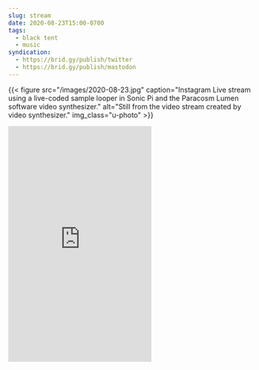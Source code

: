 ```yaml
---
slug: stream
date: 2020-08-23T15:00-0700
tags:
  - black tent
  - music
syndication:
  - https://brid.gy/publish/twitter
  - https://brid.gy/publish/mastodon
---
```


{{< figure src="/images/2020-08-23.jpg" caption="Instagram Live stream using a live-coded sample looper in Sonic Pi and the Paracosm Lumen software video synthesizer." alt="Still from the video stream created by video synthesizer." img_class="u-photo" >}}

<iframe src="https://www.facebook.com/plugins/video.php?href=https%3A%2F%2Fwww.facebook.com%2Fblacktentsound%2Fvideos%2F2593600987408971%2F&show_text=0&width=289" width="289" height="476" style="border:none;overflow:hidden" scrolling="no" frameborder="0" allowTransparency="true" allowFullScreen="true"></iframe>
